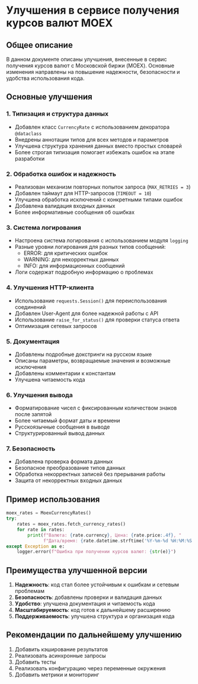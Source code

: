 # Улучшения в сервисе получения курсов валют MOEX

## Общее описание
В данном документе описаны улучшения, внесенные в сервис получения курсов валют с Московской биржи (MOEX). Основные изменения направлены на повышение надежности, безопасности и удобства использования кода.

## Основные улучшения

### 1. Типизация и структура данных
- Добавлен класс `CurrencyRate` с использованием декоратора `@dataclass`
- Внедрены аннотации типов для всех методов и параметров
- Улучшена структура хранения данных вместо простых словарей
- Более строгая типизация помогает избежать ошибок на этапе разработки

### 2. Обработка ошибок и надежность
- Реализован механизм повторных попыток запроса (`MAX_RETRIES = 3`)
- Добавлен таймаут для HTTP-запросов (`TIMEOUT = 10`)
- Улучшена обработка исключений с конкретными типами ошибок
- Добавлена валидация входных данных
- Более информативные сообщения об ошибках

### 3. Система логирования
- Настроена система логирования с использованием модуля `logging`
- Разные уровни логирования для разных типов сообщений:
  - ERROR: для критических ошибок
  - WARNING: для некорректных данных
  - INFO: для информационных сообщений
- Логи содержат подробную информацию о проблемах

### 4. Улучшения HTTP-клиента
- Использование `requests.Session()` для переиспользования соединений
- Добавлен User-Agent для более надежной работы с API
- Использование `raise_for_status()` для проверки статуса ответа
- Оптимизация сетевых запросов

### 5. Документация
- Добавлены подробные докстринги на русском языке
- Описаны параметры, возвращаемые значения и возможные исключения
- Добавлены комментарии к константам
- Улучшена читаемость кода

### 6. Улучшения вывода
- Форматирование чисел с фиксированным количеством знаков после запятой
- Более читаемый формат даты и времени
- Русскоязычные сообщения в выводе
- Структурированный вывод данных

### 7. Безопасность
- Добавлена проверка формата данных
- Безопасное преобразование типов данных
- Обработка некорректных записей без прерывания работы
- Защита от некорректных входных данных

## Пример использования

```python
moex_rates = MoexCurrencyRates()
try:
    rates = moex_rates.fetch_currency_rates()
    for rate in rates:
        print(f"Валюта: {rate.currency}, Цена: {rate.price:.4f}, "
              f"Дата/время: {rate.datetime.strftime('%Y-%m-%d %H:%M:%S')}")
except Exception as e:
    logger.error(f"Ошибка при получении курсов валют: {str(e)}")
```

## Преимущества улучшенной версии
1. **Надежность**: код стал более устойчивым к ошибкам и сетевым проблемам
2. **Безопасность**: добавлены проверки и валидация данных
3. **Удобство**: улучшена документация и читаемость кода
4. **Масштабируемость**: код готов к дальнейшему расширению
5. **Поддерживаемость**: улучшена структура и организация кода

## Рекомендации по дальнейшему улучшению
1. Добавить кэширование результатов
2. Реализовать асинхронные запросы
3. Добавить тесты
4. Реализовать конфигурацию через переменные окружения
5. Добавить метрики и мониторинг 